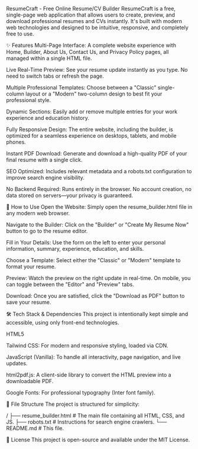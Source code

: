 ResumeCraft - Free Online Resume/CV Builder
ResumeCraft is a free, single-page web application that allows users to create, preview, and download professional resumes and CVs instantly. It's built with modern web technologies and designed to be intuitive, responsive, and completely free to use.

✨ Features
Multi-Page Interface: A complete website experience with Home, Builder, About Us, Contact Us, and Privacy Policy pages, all managed within a single HTML file.

Live Real-Time Preview: See your resume update instantly as you type. No need to switch tabs or refresh the page.

Multiple Professional Templates: Choose between a "Classic" single-column layout or a "Modern" two-column design to best fit your professional style.

Dynamic Sections: Easily add or remove multiple entries for your work experience and education history.

Fully Responsive Design: The entire website, including the builder, is optimized for a seamless experience on desktops, tablets, and mobile phones.

Instant PDF Download: Generate and download a high-quality PDF of your final resume with a single click.

SEO Optimized: Includes relevant metadata and a robots.txt configuration to improve search engine visibility.

No Backend Required: Runs entirely in the browser. No account creation, no data stored on servers—your privacy is guaranteed.

🚀 How to Use
Open the Website: Simply open the resume_builder.html file in any modern web browser.

Navigate to the Builder: Click on the "Builder" or "Create My Resume Now" button to go to the resume editor.

Fill in Your Details: Use the form on the left to enter your personal information, summary, experience, education, and skills.

Choose a Template: Select either the "Classic" or "Modern" template to format your resume.

Preview: Watch the preview on the right update in real-time. On mobile, you can toggle between the "Editor" and "Preview" tabs.

Download: Once you are satisfied, click the "Download as PDF" button to save your resume.

🛠️ Tech Stack & Dependencies
This project is intentionally kept simple and accessible, using only front-end technologies.

HTML5

Tailwind CSS: For modern and responsive styling, loaded via CDN.

JavaScript (Vanilla): To handle all interactivity, page navigation, and live updates.

html2pdf.js: A client-side library to convert the HTML preview into a downloadable PDF.

Google Fonts: For professional typography (Inter font family).

📁 File Structure
The project is structured for simplicity:

/
├── resume_builder.html  # The main file containing all HTML, CSS, and JS.
├── robots.txt           # Instructions for search engine crawlers.
└── README.md            # This file.

📜 License
This project is open-source and available under the MIT License.
